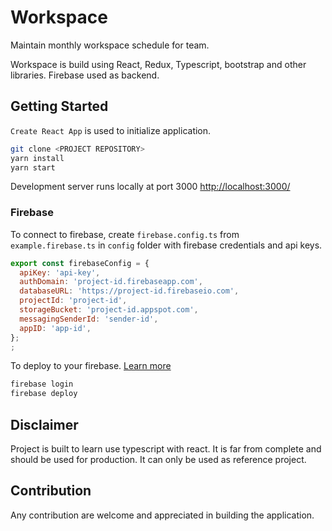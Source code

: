# Workspace

Maintain monthly workspace schedule for team.

Workspace is build using React, Redux, Typescript, bootstrap and other libraries.
Firebase used as backend.

## Getting Started
`Create React App` is used to initialize application.

```sh
git clone <PROJECT REPOSITORY>
yarn install
yarn start
```

Development server runs locally at port 3000 
[http://localhost:3000/](http://localhost:3000)


### Firebase
To connect to firebase, create `firebase.config.ts` from `example.firebase.ts` in `config` folder with firebase credentials and api keys.  

```js
export const firebaseConfig = {
  apiKey: 'api-key',
  authDomain: 'project-id.firebaseapp.com',
  databaseURL: 'https://project-id.firebaseio.com',
  projectId: 'project-id',
  storageBucket: 'project-id.appspot.com',
  messagingSenderId: 'sender-id',
  appID: 'app-id',
};
;
```

To deploy to your firebase.  [Learn more](https://firebase.google.com/docs/hosting/deploying)

```sh
firebase login  
firebase deploy
```

## Disclaimer 
Project is built to learn use typescript with react. It is far from complete and should be used for production. It can only be used as reference project.

## Contribution
Any contribution are welcome and appreciated in building the application.
